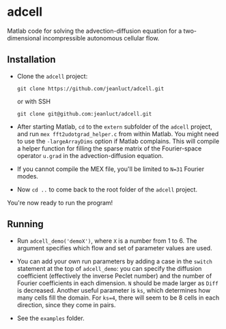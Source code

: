 # adcell

Matlab code for solving the advection-diffusion equation for a
two-dimensional incompressible autonomous cellular flow.

## Installation

- Clone the `adcell` project:
  ```
  git clone https://github.com/jeanluct/adcell.git
  ```
  or with SSH
  ```
  git clone git@github.com:jeanluct/adcell.git
  ```

- After starting Matlab, `cd` to the `extern` subfolder of the
  `adcell` project, and run `mex fft2udotgrad_helper.c` from within
  Matlab.  You might need to use the `-largeArrayDims` option if
  Matlab complains.  This will compile a helper function for filling
  the sparse matrix of the Fourier-space operator `u.grad` in the
  advection-diffusion equation.

- If you cannot compile the MEX file, you'll be limited to `N=31`
  Fourier modes.

- Now `cd ..` to come back to the root folder of the `adcell` project.

You're now ready to run the program!

## Running

- Run `adcell_demo('demoX')`, where `X` is a number from 1 to 6.  The
  argument specifies which flow and set of parameter values are used.

- You can add your own run parameters by adding a case in the `switch`
  statement at the top of `adcell_demo`: you can specify the diffusion
  coefficient (effectively the inverse Peclet number) and the number
  of Fourier coefficients in each dimension.  `N` should be made
  larger as `Diff` is decreased.  Another useful parameter is `ks`,
  which determines how many cells fill the domain.  For `ks=4`, there
  will seem to be 8 cells in each direction, since they come in pairs.

- See the `examples` folder.
